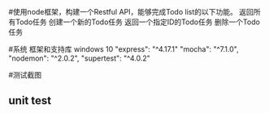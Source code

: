 #使用node框架，构建一个Restful API，能够完成Todo list的以下功能。
返回所有Todo任务
创建一个新的Todo任务
返回一个指定ID的Todo任务
删除一个Todo任务

#系统 框架和支持库
    windows 10
    "express": "^4.17.1"
    "mocha": "^7.1.0",
    "nodemon": "^2.0.2",
    "supertest": "^4.0.2"

#测试截图

## unit test


